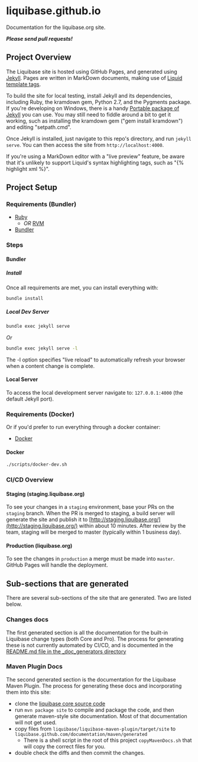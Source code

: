 # liquibase.github.io

Documentation for the liquibase.org site.

***Please send pull requests!***

## Project Overview

The Liquibase site is hosted using GitHub Pages, and generated using [Jekyll](http://jekyllrb.com/). Pages are written in MarkDown documents, making use of [Liquid template tags](http://jekyllrb.com/docs/templates/).

To build the site for local testing, install Jekyll and its dependencies, including Ruby, the kramdown gem, Python 2.7, and the Pygments package. If you're developing on Windows, there is a handy [Portable package of Jekyll](https://github.com/madhur/PortableJekyll) you can use. You may still need to fiddle around a bit to get it working, such as installing the kramdown gem ("gem install kramdown") and editing "setpath.cmd".

Once Jekyll is installed, just navigate to this repo's directory, and run `jekyll serve`. You can then access the site from `http://localhost:4000`.

If you're using a MarkDown editor with a "live preview" feature, be aware that it's unlikely to support Liquid's syntax highlighting tags, such as "{% highlight xml %}".

## Project Setup
### Requirements (Bundler)
* [Ruby](https://ruby-doc.org/)
  * _OR_ [RVM](https://rvm.io/rvm/install)
* [Bundler](https://bundler.io/)

### Steps
#### Bundler
##### Install
Once all requirements are met, you can install everything with:
```bash
bundle install
```

##### Local Dev Server
```bash
bundle exec jekyll serve 
```
_Or_
```bash
bundle exec jekyll serve -l
```
The -l option specifies "live reload" to automatically refresh your browser when a content change is complete.

#### Local Server
To access the local development server navigate to: `127.0.0.1:4000` (the default Jekyll port).

### Requirements (Docker)
Or if you'd prefer to run everything through a docker container:
* [Docker](https://www.docker.com/)

#### Docker
```bash
./scripts/docker-dev.sh
```

### CI/CD Overview
#### Staging (staging.liquibase.org)
To see your changes in a `staging` environment, base your PRs on the `staging` branch. When the PR is merged to staging, a build server will 
generate the site and publish it to [http://staging.liquibase.org/](http://staging.liquibase.org/) within about 10 minutes. After review by the team, 
staging will be merged to master (typically within 1 business day). 

#### Production (liquibase.org)
To see the changes in `production` a merge must be made into `master`. GitHub Pages will handle the deployment.


## Sub-sections that are generated
There are several sub-sections of the site that are generated. Two are listed below. 

### Changes docs
The first generated section is all the documentation for the built-in Liquibase
change types (both Core and Pro). The process for generating these is not currently automated by CI/CD, and is documented
in the [README.md file in the _doc_generators directory](_doc_generators/README.md)

### Maven Plugin Docs
The second generated section is the documentation for the Liquibase Maven Plugin. The process for generating these docs
and incorporating them into this site:
* clone the [liquibase core source code](https://github.com/liquibase/liquibase)
* run `mvn package site` to compile and package the code, and then generate maven-style site documentation. Most of that documentation will not get used.
* copy files from `liquibase/liquibase-maven-plugin/target/site` to `liquibase.github.com/documentation/maven/generated`
  * There is a shell script in the root of this project `copyMavenDocs.sh` that will copy the correct files for you.
* double check the diffs and then commit the changes. 


